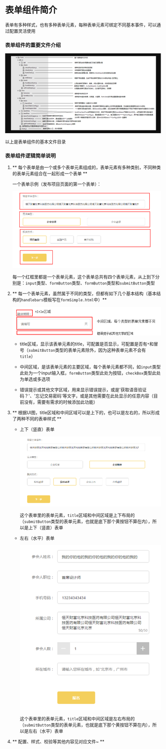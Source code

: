 # 表单组件简介

表单有多种样式，也有多种表单元素，每种表单元素可绑定不同基本事件，可以通过配置灵活使用


### 表单组件的重要文件介绍

![PNG](../../demo/img/form/intro.png)

以上是表单组件的基本文件目录


### 表单组件逻辑简单说明

1. ** 每个表单是由一个或多个表单元素组成的，表单元素有多种类别，不同种类的表单元素组合在一起形成一个表单 **

	一个表单示例（发布项目页面的第一个表单）：

	![PNG](../../demo/img/form/form_eg.png)

	每一个红框里都是一个表单元素，这个表单总共有四个表单元素，从上到下分别是：`input`类型、`formButton`类型、`formButton`类型和`submitButton`类型  

2. ** 每一个表单元素，虽然属于不同的类型，但都有如下几个基本结构（基本结构的`handlebars`模板写在`formSimple.html`中）**

	![PNG](../../demo/img/form/form_ele.png)

	* title区域，显示该表单元素的title，可配置是否显示，可配置是否有`*`和冒号（`submitButton`类型的表单元素除外，因为这种表单元素不会有`title`）  

	* 中间区域，是该表单元素的主要区域，每个表单元素都不同，如`input`类型此处为一个input输入框，`formButton`类型此处为按钮，`checkBox`类型此处为单选或多选项  

	* 错误提示或其他文字区域，用来显示错误提示，或是'获取语音验证码？'、'忘记交易密码'等文字，或是其他需要在此处显示的任意内容（目前没有，需要有需求的时候添加此功能）  

3. ** 根据UI图，title区域和中间区域可以是上下的，也可以是左右的，所以形成了两种不同的表单样式 **

	* 上下（竖直）表单
	
		![PNG](../../demo/img/form/upDown.png)

		这个表单里的表单元素，`title`区域和中间区域是上下布局的（`submitButton`类型的表单元素，也就是底下那个黄按钮不算在内），所以是上下（竖直）表单

	* 左右（水平）表单
	
		![PNG](../../demo/img/form/leftRight.png)

		这个表单里的表单元素，`title`区域和中间区域是左右布局的（`submitButton`类型的表单元素，也就是底下那个黄按钮不算在内），所以是左右（水平）表单

4. ** 配置、样式、校验等其他内容见对应文件~ **